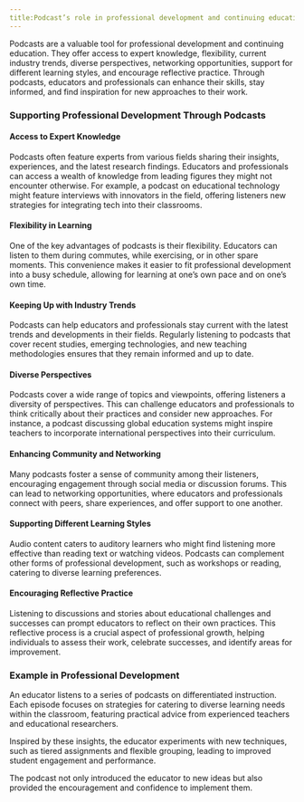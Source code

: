 ```yaml
---
title:Podcast’s role in professional development and continuing education for educators and professionals
---
```


Podcasts are a valuable tool for professional development and continuing education. They offer access to expert knowledge, flexibility, current industry trends, diverse perspectives, networking opportunities, support for different learning styles, and encourage reflective practice. Through podcasts, educators and professionals can enhance their skills, stay informed, and find inspiration for new approaches to their work.

### Supporting Professional Development Through Podcasts

#### Access to Expert Knowledge

Podcasts often feature experts from various fields sharing their insights, experiences, and the latest research findings. Educators and professionals can access a wealth of knowledge from leading figures they might not encounter otherwise. For example, a podcast on educational technology might feature interviews with innovators in the field, offering listeners new strategies for integrating tech into their classrooms.

#### Flexibility in Learning

One of the key advantages of podcasts is their flexibility. Educators can listen to them during commutes, while exercising, or in other spare moments. This convenience makes it easier to fit professional development into a busy schedule, allowing for learning at one’s own pace and on one’s own time.

#### Keeping Up with Industry Trends

Podcasts can help educators and professionals stay current with the latest trends and developments in their fields. Regularly listening to podcasts that cover recent studies, emerging technologies, and new teaching methodologies ensures that they remain informed and up to date.

#### Diverse Perspectives

Podcasts cover a wide range of topics and viewpoints, offering listeners a diversity of perspectives. This can challenge educators and professionals to think critically about their practices and consider new approaches. For instance, a podcast discussing global education systems might inspire teachers to incorporate international perspectives into their curriculum.

#### Enhancing Community and Networking

Many podcasts foster a sense of community among their listeners, encouraging engagement through social media or discussion forums. This can lead to networking opportunities, where educators and professionals connect with peers, share experiences, and offer support to one another.

#### Supporting Different Learning Styles

Audio content caters to auditory learners who might find listening more effective than reading text or watching videos. Podcasts can complement other forms of professional development, such as workshops or reading, catering to diverse learning preferences.

#### Encouraging Reflective Practice

Listening to discussions and stories about educational challenges and successes can prompt educators to reflect on their own practices. This reflective process is a crucial aspect of professional growth, helping individuals to assess their work, celebrate successes, and identify areas for improvement.

### Example in Professional Development

An educator listens to a series of podcasts on differentiated instruction. Each episode focuses on strategies for catering to diverse learning needs within the classroom, featuring practical advice from experienced teachers and educational researchers.

Inspired by these insights, the educator experiments with new techniques, such as tiered assignments and flexible grouping, leading to improved student engagement and performance.

The podcast not only introduced the educator to new ideas but also provided the encouragement and confidence to implement them.

